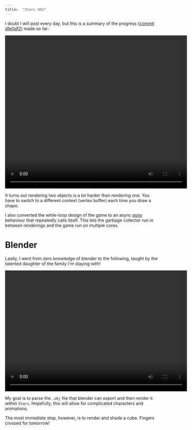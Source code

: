 ```yaml
---
title:  "Stars 002"
---
```


I doubt I will post every day, but this is a summary of the progress
([commit dfe0df2](https://gitlab.com/charlesetc/Stars/tree/dfe0df2e43aa14676d8c635eb802f25401912fc3))
made so far:

<video width="600" height="504" controls> <source src="/videos/stars-3.ogv" type='video/ogg; codecs="theora, vorbis"'> </video>

It turns out rendering two objects is a *lot* harder than rendering one. You have to switch to a different context (vertex buffer)
each time you draw a shape.

I also converted the while-loop design of the game to an async [pony](https://www.ponylang.org/discover/) behaviour that repeatedly calls itself. This lets the garbage collector run in between renderings and the game run on multiple cores.


# Blender

Lastly, I went from zero knowledge of blender to the following, taught by the talented daughter
of the family I'm staying with!

<video width="600" height="398" controls> <source src="/videos/stars-2.ogv" type='video/ogg; codecs="theora, vorbis"'> </video>

My goal is to parse the `.obj` file that blender can export and then render it within
`Stars`. Hopefully, this will allow for complicated characters and animations.

The most immediate step, however, is to render and shade a cube. Fingers crossed for tomorrow!
